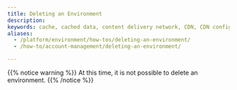 ```yaml
---
title: Deleting an Environment
description:
keywords: cache, cached data, content delivery network, CDN, CDN configurations
aliases:
  - /platform/environment/how-tos/deleting-an-environment/
  - /how-to/account-management/deleting-an-environment/

---
```


{{% notice warning %}}
At this time, it is not possible to delete an environment.
{{% /notice %}}